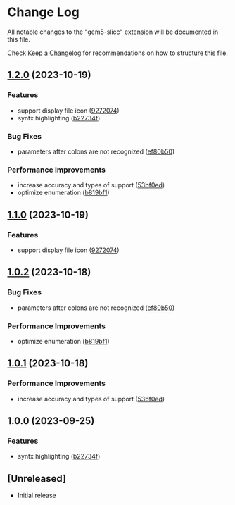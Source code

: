# Change Log

All notable changes to the "gem5-slicc" extension will be documented in this file.

Check [Keep a Changelog](http://keepachangelog.com/) for recommendations on how to structure this file.

## [1.2.0](https://github.com/ImagineBoom/gem5-slicc-support/compare/v1.1.0...v1.2.0) (2023-10-19)


### Features

* support display file icon ([9272074](https://github.com/ImagineBoom/gem5-slicc-support/commit/9272074d6138f151d131c9a2957f55f9f818adc4))
* syntx highlighting ([b22734f](https://github.com/ImagineBoom/gem5-slicc-support/commit/b22734fc459555beac3ae49db34835db8f93f129))


### Bug Fixes

* parameters after colons are not recognized ([ef80b50](https://github.com/ImagineBoom/gem5-slicc-support/commit/ef80b5034a4794d4b365a5cf2402c6a213d18bd6))


### Performance Improvements

* increase accuracy and types of support ([53bf0ed](https://github.com/ImagineBoom/gem5-slicc-support/commit/53bf0eddd606abc57cb886dca7f0f61b4a9303a6))
* optimize enumeration ([b819bf1](https://github.com/ImagineBoom/gem5-slicc-support/commit/b819bf170aa817e9c7c9808063dadb74e8388ed6))

## [1.1.0](https://github.com/ImagineBoom/gem5-slicc-support/compare/v1.0.2...v1.1.0) (2023-10-19)


### Features

* support display file icon ([9272074](https://github.com/ImagineBoom/gem5-slicc-support/commit/9272074d6138f151d131c9a2957f55f9f818adc4))

## [1.0.2](https://github.com/ImagineBoom/gem5-slicc-support/compare/v1.0.1...v1.0.2) (2023-10-18)


### Bug Fixes

* parameters after colons are not recognized ([ef80b50](https://github.com/ImagineBoom/gem5-slicc-support/commit/ef80b5034a4794d4b365a5cf2402c6a213d18bd6))


### Performance Improvements

* optimize enumeration ([b819bf1](https://github.com/ImagineBoom/gem5-slicc-support/commit/b819bf170aa817e9c7c9808063dadb74e8388ed6))

## [1.0.1](https://github.com/ImagineBoom/gem5-slicc-support/compare/v1.0.0...v1.0.1) (2023-10-18)


### Performance Improvements

* increase accuracy and types of support ([53bf0ed](https://github.com/ImagineBoom/gem5-slicc-support/commit/53bf0eddd606abc57cb886dca7f0f61b4a9303a6))

## 1.0.0 (2023-09-25)


### Features

* syntx highlighting ([b22734f](https://github.com/ImagineBoom/gem5-slicc-support/commit/b22734fc459555beac3ae49db34835db8f93f129))

## [Unreleased]

- Initial release
